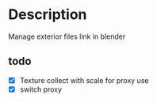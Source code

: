 # Description
Manage exterior files link in blender


## todo 

- [x] Texture collect with scale for proxy use 
- [x] switch proxy 